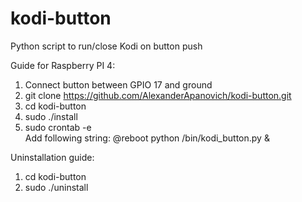# kodi-button

Python script to run/close Kodi on button push

Guide for Raspberry PI 4:
1. Connect button between GPIO 17 and ground
2. git clone https://github.com/AlexanderApanovich/kodi-button.git
3. cd kodi-button
4. sudo ./install
5. sudo crontab -e  
Add following string: @reboot python /bin/kodi_button.py &  

Uninstallation guide:
1. cd kodi-button
2. sudo ./uninstall
